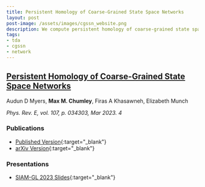 ```yaml
---
title: Persistent Homology of Coarse-Grained State Space Networks
layout: post
post-image: /assets/images/cgssn_website.png
description: We compute persistent homology of coarse-grained state space networks for various dynamical systems to classify between periodic and chaotic timeseries data. This method is also compared to the ordinal partition network. 
tags:
- tda
- cgssn
- network
---
```


## <u>Persistent Homology of Coarse-Grained State Space Networks</u>

Audun D Myers, **Max M. Chumley**, Firas A Khasawneh, Elizabeth Munch


*Phys. Rev. E, vol. 107, p. 034303, Mar 2023. 4*

### Publications
- [Published Version](https://journals.aps.org/pre/abstract/10.1103/PhysRevE.107.034303){:target="_blank"}
- [arXiv Version](https://doi.org/10.48550/arXiv.2206.02530){:target="_blank"}

### Presentations
- [SIAM-GL 2023 Slides](/SIAM-GL_CGSSN_2023/xaringan/slides/SIAM-GL_CGSSN_2023.html){:target="_blank"}


